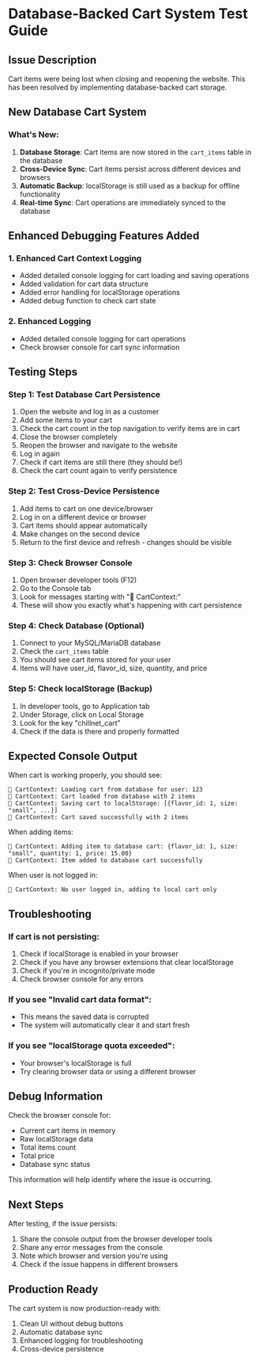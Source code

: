 # Database-Backed Cart System Test Guide

## Issue Description
Cart items were being lost when closing and reopening the website. This has been resolved by implementing database-backed cart storage.

## New Database Cart System

### What's New:
1. **Database Storage**: Cart items are now stored in the `cart_items` table in the database
2. **Cross-Device Sync**: Cart items persist across different devices and browsers
3. **Automatic Backup**: localStorage is still used as a backup for offline functionality
4. **Real-time Sync**: Cart operations are immediately synced to the database

## Enhanced Debugging Features Added

### 1. Enhanced Cart Context Logging
- Added detailed console logging for cart loading and saving operations
- Added validation for cart data structure
- Added error handling for localStorage operations
- Added debug function to check cart state

### 2. Enhanced Logging
- Added detailed console logging for cart operations
- Check browser console for cart sync information

## Testing Steps

### Step 1: Test Database Cart Persistence
1. Open the website and log in as a customer
2. Add some items to your cart
3. Check the cart count in the top navigation to verify items are in cart
4. Close the browser completely
5. Reopen the browser and navigate to the website
6. Log in again
7. Check if cart items are still there (they should be!)
8. Check the cart count again to verify persistence

### Step 2: Test Cross-Device Persistence
1. Add items to cart on one device/browser
2. Log in on a different device or browser
3. Cart items should appear automatically
4. Make changes on the second device
5. Return to the first device and refresh - changes should be visible

### Step 3: Check Browser Console
1. Open browser developer tools (F12)
2. Go to the Console tab
3. Look for messages starting with "🛒 CartContext:"
4. These will show you exactly what's happening with cart persistence

### Step 4: Check Database (Optional)
1. Connect to your MySQL/MariaDB database
2. Check the `cart_items` table
3. You should see cart items stored for your user
4. Items will have user_id, flavor_id, size, quantity, and price

### Step 5: Check localStorage (Backup)
1. In developer tools, go to Application tab
2. Under Storage, click on Local Storage
3. Look for the key "chillnet_cart"
4. Check if the data is there and properly formatted

## Expected Console Output

When cart is working properly, you should see:
```
🛒 CartContext: Loading cart from database for user: 123
🛒 CartContext: Cart loaded from database with 2 items
🛒 CartContext: Saving cart to localStorage: [{flavor_id: 1, size: "small", ...}]
🛒 CartContext: Cart saved successfully with 2 items
```

When adding items:
```
🛒 CartContext: Adding item to database cart: {flavor_id: 1, size: "small", quantity: 1, price: 15.00}
🛒 CartContext: Item added to database cart successfully
```

When user is not logged in:
```
🛒 CartContext: No user logged in, adding to local cart only
```

## Troubleshooting

### If cart is not persisting:
1. Check if localStorage is enabled in your browser
2. Check if you have any browser extensions that clear localStorage
3. Check if you're in incognito/private mode
4. Check browser console for any errors

### If you see "Invalid cart data format":
- This means the saved data is corrupted
- The system will automatically clear it and start fresh

### If you see "localStorage quota exceeded":
- Your browser's localStorage is full
- Try clearing browser data or using a different browser

## Debug Information

Check the browser console for:
- Current cart items in memory
- Raw localStorage data
- Total items count
- Total price
- Database sync status

This information will help identify where the issue is occurring.

## Next Steps

After testing, if the issue persists:
1. Share the console output from the browser developer tools
2. Share any error messages from the console
3. Note which browser and version you're using
4. Check if the issue happens in different browsers

## Production Ready

The cart system is now production-ready with:
1. Clean UI without debug buttons
2. Automatic database sync
3. Enhanced logging for troubleshooting
4. Cross-device persistence
    